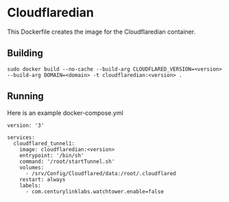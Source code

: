 # Cloudflaredian

This Dockerfile creates the image for the Cloudflaredian container.

## Building
```
sudo docker build --no-cache --build-arg CLOUDFLARED_VERSION=<version> --build-arg DOMAIN=<domain> -t cloudflaredian:<version> .
```

## Running
Here is an example docker-compose.yml
```
version: '3'

services:
  cloudflared_tunnel1:
    image: cloudflaredian:<version>
    entrypoint: '/bin/sh'
    command: '/root/startTunnel.sh'
    volumes:
      - /srv/Config/Cloudflared/data:/root/.cloudflared
    restart: always
    labels:
      - com.centurylinklabs.watchtower.enable=false
```

